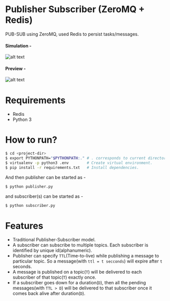 # Publisher Subscriber (ZeroMQ + Redis)
PUB-SUB using ZeroMQ, used Redis to persist tasks/messages.

#### Simulation -

![alt text](https://github.com/suyash248/pub-sub-persistable/blob/master/static/img/pubsub_simulation.gif "Pub-Sub simulation")

#### Preview -

![alt text](https://github.com/suyash248/pub-sub-persistable/blob/master/static/img/pubsub_preview.png "Pub-Sub preview")

# Requirements
- Redis
- Python 3

# How to run?

```sh
$ cd <project-dir>
$ export PYTHONPATH="$PYTHONPATH:." # . corresponds to current directory(project-dir).
$ virtualenv -p python3 .env        # Create virtual environment.
$ pip install -r requirements.txt   # Install dependencies.
```

And then publisher can be started as - 
```python
$ python publisher.py
```
and subscriber(s) can be started as - 
```python
$ python subscriber.py
```

# Features
- Traditional Publisher-Subscriber model.
- A subscriber can subscribe to multiple topics. Each subscriber is identified by unique id(alphanumeric).
- Publisher can specify `TTL`(Time-to-live) while publishing a message to particular topic. So a message(with `ttl = t secconds`)
will expire after `t` seconds.
- A message is published on a topic(`T`) will be delivered to each subscriber of that topic(`T`) exactly once.
- If a subscriber goes down for a duration(`D`), then all the pending messages(with `TTL > D`) will be delivered to that subscriber once it comes back alive after duration(`D`).
